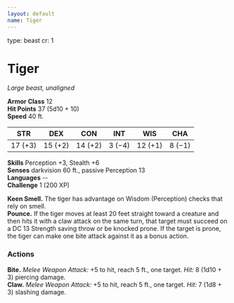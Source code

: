 ```yaml
---
layout: default
name: Tiger
---
```

type: beast
cr: 1

# Tiger 
_Large beast, unaligned_

**Armor Class** 12    
**Hit Points** 37 (5d10 + 10)    
**Speed** 40 ft. 

| STR     | DEX     | CON     | INT     | WIS     | CHA     |
|---------|---------|---------|---------|---------|---------|
| 17 (+3) | 15 (+2) | 14 (+2) | 3 (−4)  | 12 (+1) | 8 (−1)  |

**Skills** Perception +3, Stealth +6    
**Senses** darkvision 60 ft., passive Perception 13    
**Languages** --    
**Challenge** 1 (200 XP) 

**Keen Smell.** The tiger has advantage on Wisdom (Perception) checks that rely on smell.    
**Pounce.** If the tiger moves at least 20 feet straight toward a creature and then hits it with a claw attack on the same turn, that target must succeed on a DC 13 Strength saving throw or be knocked prone. If the target is prone, the tiger can make one bite attack against it as a bonus action. 

### Actions    
**Bite.** _Melee Weapon Attack:_ +5 to hit, reach 5 ft., one target. _Hit:_ 8 (1d10 + 3) piercing damage.   
**Claw.** _Melee Weapon Attack:_ +5 to hit, reach 5 ft., one target. _Hit:_ 7 (1d8 + 3) slashing damage. 
